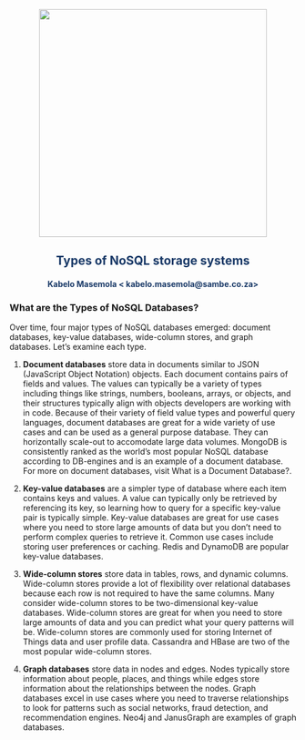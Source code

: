<p align="center" style="background-color:"><img src="https://www.theworkspace.co.za/wp-content/uploads/2020/10/Sambe-Consulting-logo-800x600.png"  width="400"></p>

<p align="center"><h2 style="color: #193967; text-align: center">
    Types of NoSQL storage systems
</h2></p>
<p align="center"><h4 style="color: #193967; text-align: center">
    Kabelo Masemola < kabelo.masemola@sambe.co.za>
</h4></p>



### What are the Types of NoSQL Databases?
Over time, four major types of NoSQL databases emerged: document databases, key-value databases, wide-column stores, and graph databases. Let’s examine each type.
1. **Document databases** store data in documents similar to JSON (JavaScript Object Notation) objects. Each document contains pairs of fields
   and values. The values can typically be a variety of types including things like strings, numbers, booleans, arrays, or objects, 
   and their structures typically align with objects developers are working with in code. Because of their variety of field value 
   types and powerful query languages, document databases are great for a wide variety of use cases and can be used as a general
   purpose database. They can horizontally scale-out to accomodate large data volumes. 
   MongoDB is consistently ranked as the world’s most popular NoSQL database according to DB-engines and is an example of a document database. 
   For more on document databases, visit What is a Document Database?.
2. **Key-value databases** are a simpler type of database where each item contains keys and values. 
   A value can typically only be retrieved by referencing its key, so learning how to query for a specific key-value pair is
   typically simple. Key-value databases are great for use cases where you need to store large amounts of data but you don’t need
   to perform complex queries to retrieve it. Common use cases include storing user preferences or caching. Redis and DynamoDB 
   are popular key-value databases.

3. **Wide-column stores** store data in tables, rows, and dynamic columns. Wide-column stores provide a lot of flexibility over relational
   databases because each row is not required to have the same columns. Many consider wide-column stores to be two-dimensional key-value databases. 
   Wide-column stores are great for when you need to store large amounts of data and you can predict what your query patterns will be. 
   Wide-column stores are commonly used for storing Internet of Things data and user profile data.
   Cassandra and HBase are two of the most popular wide-column stores.

4. **Graph databases** store data in nodes and edges. Nodes typically store information about people, places, and things while edges store 
   information about the relationships between the nodes. Graph databases excel in use cases where you need to traverse 
   relationships to look for patterns such as social networks, fraud detection, and recommendation engines. Neo4j and JanusGraph are
   examples of graph databases.

